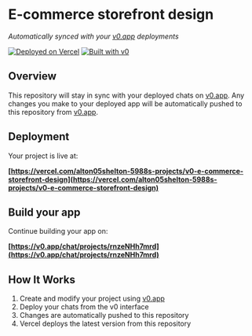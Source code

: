 # E-commerce storefront design

*Automatically synced with your [v0.app](https://v0.app) deployments*

[![Deployed on Vercel](https://img.shields.io/badge/Deployed%20on-Vercel-black?style=for-the-badge&logo=vercel)](https://vercel.com/alton05shelton-5988s-projects/v0-e-commerce-storefront-design)
[![Built with v0](https://img.shields.io/badge/Built%20with-v0.app-black?style=for-the-badge)](https://v0.app/chat/projects/rnzeNHh7mrd)

## Overview

This repository will stay in sync with your deployed chats on [v0.app](https://v0.app).
Any changes you make to your deployed app will be automatically pushed to this repository from [v0.app](https://v0.app).

## Deployment

Your project is live at:

**[https://vercel.com/alton05shelton-5988s-projects/v0-e-commerce-storefront-design](https://vercel.com/alton05shelton-5988s-projects/v0-e-commerce-storefront-design)**

## Build your app

Continue building your app on:

**[https://v0.app/chat/projects/rnzeNHh7mrd](https://v0.app/chat/projects/rnzeNHh7mrd)**

## How It Works

1. Create and modify your project using [v0.app](https://v0.app)
2. Deploy your chats from the v0 interface
3. Changes are automatically pushed to this repository
4. Vercel deploys the latest version from this repository
